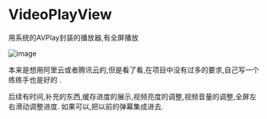 # VideoPlayView
用系统的AVPlay封装的播放器,有全屏播放   

![image](https://img-blog.csdnimg.cn/20190717122641179.gif)


本来是想用阿里云或者腾讯云的,但是看了看,在项目中没有过多的要求,自己写一个练练手也是好的 .

后续有时间,补充的东西,缓存进度的展示,视频亮度的调整,视频音量的调整,全屏左右滑动调整进度.
如果可以,把以前的弹幕集成进去.
